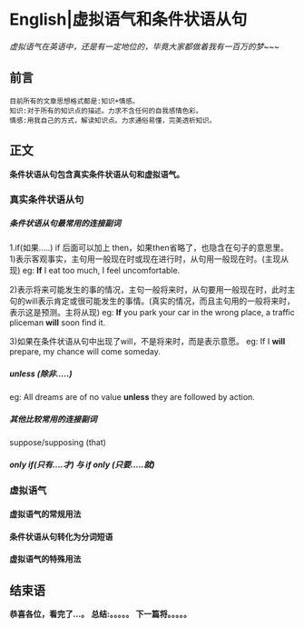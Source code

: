 # English|虚拟语气和条件状语从句
*虚拟语气在英语中，还是有一定地位的，毕竟大家都做着我有一百万的梦~~~*

## 前言
    目前所有的文章思想格式都是:知识+情感。
    知识:对于所有的知识点的描述。力求不含任何的自我感情色彩。
    情感:用我自己的方式，解读知识点。力求通俗易懂，完美透析知识。

## 正文
**条件状语从句包含真实条件状语从句和虚拟语气。**

### 真实条件状语从句
##### 条件状语从句最常用的连接副词
1.if(如果.....)
if 后面可以加上 then，如果then省略了，也隐含在句子的意思里。
1)表示客观事实，主句用一般现在时或现在进行时，从句用一般现在时。(主现从现)
eg: **If** I eat too much, I feel uncomfortable.

2)表示将来可能发生的事的情况，主句一般将来时，从句要用一般现在时，此时主句的will表示肯定或很可能发生的事情。(真实的情况，而且主句用的一般将来时，表示这是预测。主将从现)
eg: **If** you park your car in the wrong place, a traffic pliceman **will** soon find it.

3)如果在条件状语从句中出现了will，不是将来时，而是表示意愿。
eg: If I **will** prepare, my chance will come someday.


##### unless (除非.....)
eg: All dreams are of no value **unless** they are followed by action.


##### 其他比较常用的连接副词

suppose/supposing (that)





##### only if(只有....才) 与 if only (只要.....就)






### 虚拟语气
#### 虚拟语气的常规用法


#### 条件状语从句转化为分词短语


#### 虚拟语气的特殊用法





## 结束语
 **恭喜各位，看完了...。**
**总结:。。。。。**
**下一篇将。。。。。**








